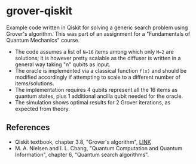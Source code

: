 # grover-qiskit
Example code written in Qiskit for solving a generic search problem using Grover's algorithm. This was part of an assignment for a "Fundamentals of Quantum Mechanics" course.

* The code assumes a list of `N=16` items among which only `M=2` are solutions; it is however pretty scalable as the diffuser is written in a general way taking "n" qubits as input.
* The oracle is implemented via a classical function `f(x)` and should be modified accordingly if attempting to scale to a different number of items/solutions.
* The implementation requires 4 qubits represent all the 16 items as quantum states, plus 1 additional ancilla qubit needed for the oracle.
* The simulation shows optimal results for 2 Grover iterations, as expected from theory.

## References
* Qiskit textbook, chapter 3.8, "Grover's algorithm", [LINK](https://qiskit.org/textbook/ch-algorithms/grover.html#introduction)
* M. A. Nielsen and I. L. Chang, "Quantum Computation and Quantum Information", chapter 6, "Quantum search algorithms".
